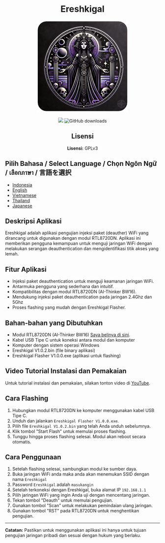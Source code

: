 <h1 align="center">Ereshkigal</h1>

<p align="center">
  <img src="icon.png" alt="Ereshkigal Icon" width="300" height="300" style="object-fit: cover;">
</p>

<p align="center">
  <a href="https://hits.seeyoufarm.com"><img src="https://hits.seeyoufarm.com/api/count/incr/badge.svg?url=https%3A%2F%2Fgithub.com%2FArifmaulanaazis%2FEreshkigal&count_bg=%2379C83D&title_bg=%23555555&icon=&icon_color=%23E7E7E7&title=Total+Viewer&edge_flat=false"/></a>
  <img src="https://img.shields.io/github/downloads/Arifmaulanaazis/Ereshkigal/total?style=flat-square" alt="GitHub downloads"/>
</p>

<h2 align="center">Lisensi</h2>
<p align="center"><strong>Lisensi:</strong> GPLv3</p>

## Pilih Bahasa / Select Language / Chọn Ngôn Ngữ / เลือกภาษา / 言語を選択
- [Indonesia](README.md)
- [English](README-English.md)
- [Vietnamese](README-Vietnam.md)
- [Thailand](README-Thailand.md)
- [Japanese](README-Japanese.md)


## Deskripsi Aplikasi
Ereshkigal adalah aplikasi pengujian injeksi paket (deauther) WiFi yang dirancang untuk digunakan dengan modul RTL8720DN. Aplikasi ini memberikan pengguna kemampuan untuk menguji jaringan WiFi dengan melakukan serangan deauthentication dan mengidentifikasi titik akses yang lemah.

## Fitur Aplikasi
- Injeksi paket deauthentication untuk menguji keamanan jaringan WiFi.
- Antarmuka pengguna yang sederhana dan intuitif.
- Kompatibilitas dengan modul RTL8720DN (AI-Thinker BW16).
- Mendukung injeksi paket deauthentication pada jaringan 2.4Ghz dan 5Ghz
- Proses flashing yang mudah dengan Ereshkigal Flasher.

## Bahan-bahan yang Dibutuhkan
- Modul RTL8720DN (AI-Thinker BW16) [Saya belinya di sini](https://tokopedia.link/1k7qXB2VENb).
- Kabel USB Tipe C untuk koneksi antara modul dan komputer
- Komputer dengan sistem operasi Windows
- Ereshkigal V1.0.2.bin (file binary aplikasi)
- Ereshkigal Flasher V1.0.0.exe (aplikasi untuk flashing)

## Video Tutorial Instalasi dan Pemakaian
Untuk tutorial instalasi dan pemakaian, silakan tonton video di [YouTube](https://youtu.be/r1fH1nWJnAg).

## Cara Flashing
1. Hubungkan modul RTL8720DN ke komputer menggunakan kabel USB Tipe C.
2. Unduh dan jalankan `Ereshkigal Flasher V1.0.0.exe`.
3. Pilih file `Ereshkigal V1.0.2.bin` yang telah Anda unduh sebelumnya.
4. Klik tombol "Start Flash" untuk memulai proses flashing.
5. Tunggu hingga proses flashing selesai. Modul akan reboot secara otomatis.

## Cara Penggunaan
1. Setelah flashing selesai, sambungkan modul ke sumber daya.
2. Buka jaringan WiFi anda maka anda akan menemukan SSID dengan nama `Ereshkigal`
3. Password `Ereshkigal` adalah `masukangin`
4. Setelah terkoneksi dengan Ereshkigal, buka alamat IP `192.168.1.1`
5. Pilih jaringan WiFi yang ingin Anda uji dengan mencentang jaringan.
6. Tekan tombol "Deauth" untuk memulai pengujian.
7. Gunakan tombol "Scan" untuk melakukan pemindaian ulang jaringan.
8. Gunakan tombol "RST" pada RTL8720DN untuk menghentikan pengujian.

---

**Catatan:** Pastikan untuk menggunakan aplikasi ini hanya untuk tujuan pengujian jaringan pribadi dan sesuai dengan hukum yang berlaku.
